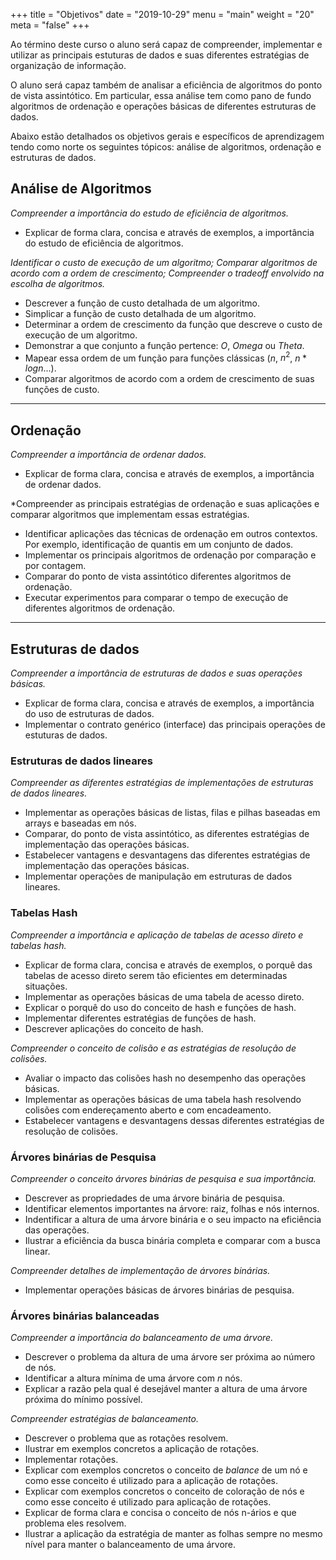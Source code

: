 +++
title = "Objetivos"
date = "2019-10-29"
menu = "main"
weight = "20"
meta = "false"
+++

Ao término deste curso o aluno será capaz de compreender, implementar e utilizar as principais estuturas de dados e suas diferentes estratégias de organização de informação.

O aluno será capaz também de analisar a eficiência de algoritmos do ponto de vista assintótico. Em particular, essa análise tem como pano de fundo algoritmos de ordenação e operações básicas de diferentes estruturas de dados.

Abaixo estão detalhados os objetivos gerais e específicos de aprendizagem tendo como norte os seguintes tópicos: análise de algoritmos, ordenação e estruturas de dados.

## Análise de Algoritmos

*Compreender a importância do estudo de eficiência de algoritmos.*

* Explicar de forma clara, concisa e através de exemplos, a importância do estudo de eficiência de algoritmos.

*Identificar o custo de execução de um algoritmo; Comparar algoritmos de acordo com a ordem de crescimento; Compreender o tradeoff envolvido na escolha de algoritmos.*

* Descrever a função de custo detalhada de um algoritmo.
* Simplicar a função de custo detalhada de um algoritmo.
* Determinar a ordem de crescimento da função que descreve o custo de execução de um algoritmo.
* Demonstrar a que conjunto a função pertence: $O$, $Omega$ ou $Theta$.
* Mapear essa ordem de um função para funções clássicas ($n$, $n^2$, $n * log n$...).
* Comparar algoritmos de acordo com a ordem de crescimento de suas funções de custo.

---

## Ordenação

*Compreender a importância de ordenar dados.*

* Explicar de forma clara, concisa e através de exemplos, a importância
de ordenar dados.

*Compreender as principais estratégias de ordenação e suas aplicações e comparar algoritmos que implementam essas estratégias.

* Identificar aplicações das técnicas de ordenação em outros contextos. Por exemplo, identificação de quantis em um conjunto de dados.
* Implementar os principais algoritmos de ordenação por comparação e por contagem.
* Comparar do ponto de vista assintótico diferentes algoritmos de ordenação.
* Executar experimentos para comparar o tempo de execução de diferentes algoritmos de ordenação. 

---


## Estruturas de dados

*Compreender a importância de estruturas de dados e suas operações básicas.*

* Explicar de forma clara, concisa e através de exemplos, a importância do uso de estruturas de dados.
* Implementar o contrato genérico (interface) das principais operações de estuturas de dados.

### Estruturas de dados lineares

*Compreender as diferentes estratégias de implementações de estruturas de dados lineares.*

* Implementar as operações básicas de listas, filas e pilhas baseadas em arrays e baseadas em nós.
* Comparar, do ponto de vista assintótico, as diferentes estratégias de implementação das operações básicas.
* Estabelecer vantagens e desvantagens das diferentes estratégias de implementação das operações básicas.
* Implementar operações de manipulação em estruturas de dados lineares.


### Tabelas Hash

*Compreender a importância e aplicação de tabelas de acesso direto e tabelas hash.*

* Explicar de forma clara, concisa e através de exemplos, o porquê das tabelas de acesso direto serem tão eficientes em determinadas situações.
* Implementar as operações básicas de uma tabela de acesso direto.
* Explicar o porquê do uso do conceito de hash e funções de hash.
* Implementar diferentes estratégias de funções de hash.
* Descrever aplicações do conceito de hash.

*Compreender o conceito de colisão e as estratégias de resolução de colisões.*

* Avaliar o impacto das colisões hash no desempenho das operações básicas.
* Implementar as operações básicas de uma tabela hash resolvendo colisões com endereçamento aberto e com encadeamento.
* Estabelecer vantagens e desvantagens dessas diferentes estratégias de resolução de colisões.

### Árvores binárias de Pesquisa

*Compreender o conceito árvores binárias de pesquisa e sua importância.*

* Descrever as propriedades de uma árvore binária de pesquisa.
* Identificar elementos importantes na árvore: raiz, folhas e nós internos.
* Indentificar a altura de uma árvore binária e o seu impacto na eficiência das operações.
* Ilustrar a eficiência da busca binária completa e comparar com a busca linear.

*Compreender detalhes de implementação de árvores binárias.*

* Implementar operações básicas de árvores binárias de pesquisa.

### Árvores binárias balanceadas

*Compreender a importância do balanceamento de uma árvore.*

* Descrever o problema da altura de uma árvore ser próxima ao número de nós.
* Identificar a altura mínima de uma árvore com $n$ nós.
* Explicar a razão pela qual é desejável manter a altura de uma árvore próxima do mínimo possível.

*Compreender estratégias de balanceamento.*

* Descrever o problema que as rotações resolvem.
* Ilustrar em exemplos concretos a aplicação de rotações.
* Implementar rotações.
* Explicar com exemplos concretos o conceito de *balance* de um nó e como esse conceito é utilizado para a aplicação de rotações.
* Explicar com exemplos concretos o conceito de coloração de nós e como esse conceito é utilizado para aplicação de rotações.
* Explicar de forma clara e concisa o conceito de nós n-ários e que problema eles resolvem.
* Ilustrar a aplicação da estratégia de manter as folhas sempre no mesmo nível para manter o balanceamento de uma árvore.
